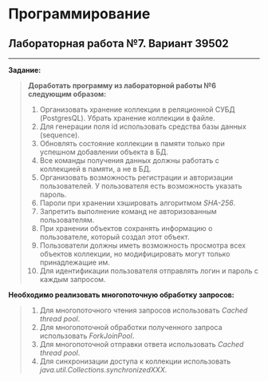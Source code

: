 # Программирование
## Лабораторная работа №7. Вариант 39502

<hr>

**Задание:**

>**Доработать программу из лабораторной работы №6 следующим образом:**
> 1. Организовать хранение коллекции в реляционной СУБД (PostgresQL). Убрать хранение коллекции в файле.
> 2. Для генерации поля id использовать средства базы данных (sequence).
> 3. Обновлять состояние коллекции в памяти только при успешном добавлении объекта в БД.
> 4. Все команды получения данных должны работать с коллекцией в памяти, а не в БД.
> 5. Организовать возможность регистрации и авторизации пользователей. У пользователя есть возможность указать пароль.
> 6. Пароли при хранении хэшировать алгоритмом _SHA-256_.
> 7. Запретить выполнение команд не авторизованным пользователям.
> 8. При хранении объектов сохранять информацию о пользователе, который создал этот объект.
> 9. Пользователи должны иметь возможность просмотра всех объектов коллекции, но модифицировать могут только принадлежащие им.
> 10. Для идентификации пользователя отправлять логин и пароль с каждым запросом.


**Необходимо реализовать многопоточную обработку запросов:**

> 1. Для многопоточного чтения запросов использовать _Cached thread pool_.
> 2. Для многопоточной обработки полученного запроса использовать _ForkJoinPool_.
> 3. Для многопоточной отправки ответа использовать _Cached thread pool_.
> 4. Для синхронизации доступа к коллекции использовать _java.util.Collections.synchronizedXXX_.
